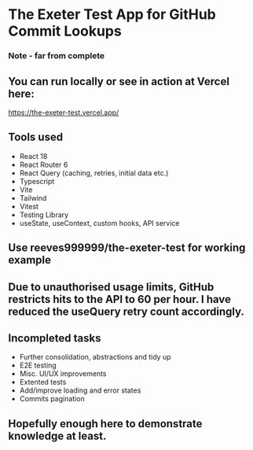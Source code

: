 # The Exeter Test App for GitHub Commit Lookups

### Note - far from complete

## You can run locally or see in action at Vercel here:

https://the-exeter-test.vercel.app/

## Tools used

- React 18
- React Router 6
- React Query (caching, retries, initial data etc.)
- Typescript
- Vite
- Tailwind
- Vitest
- Testing Library
- useState, useContext, custom hooks, API service

## Use reeves999999/the-exeter-test for working example

## Due to unauthorised usage limits, GitHub restricts hits to the API to 60 per hour. I have reduced the useQuery retry count accordingly.

## Incompleted tasks

- Further consolidation, abstractions and tidy up
- E2E testing
- Misc. UI/UX improvements
- Extented tests
- Add/improve loading and error states
- Commits pagination

## Hopefully enough here to demonstrate knowledge at least.
